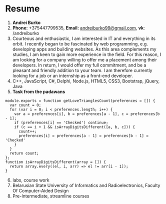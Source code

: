 # Resume
1. **Andrei Burko**
2. **Phone:** +375447799535, **Email:** andreiburko99@gmail.com, **vk**: /andreiburko
3. Courteous and enthusiastic, I am interested in IT and everything in its orbit. I recently began to be fascinated by web programming, e.g. developing apps and building websites. As this area complements my studies, I am keen to gain more experience in the field. For this reason, I am looking for a company willing to offer me a placement among their developers. In return, I would offer my full commitment, and be a pleasant and friendly addition to your team.
I am therefore currently looking for a job or an internship as a front-end developer.
4. C++, JavaScript, C#, Delphi, Node.js, HTML5, CSS3, Bootstrap, jQuery, Java
5. **Task from the padawans**  
```
module.exports = function getLoveTrianglesCount(preferences = []) {
  var count = 0;
  for (var i = 0; i < preferences.length; i++) {
    var a = preferences[i], b = preferences[a - 1], c = preferences[b - 1];
    if (preferences[i] == 'Checked') continue;
    if (c == i + 1 && isArrayDigitsDifferent([a, b, c])) {
      count++;
      preferences[i] = preferences[a - 1] = preferences[b - 1] = 'Checked'
    }
  }
  return count;
};
function isArrayDigitsDifferent(array = []) {
  return array.every((el, i, arr) => el != arr[i - 1]);
}
```
6. labs, course work
7. Belarusian State University of Informatics and Radioelectronics, Faculty Of Computer-Aided Design
8. Pre-Intermediate, streamline courses